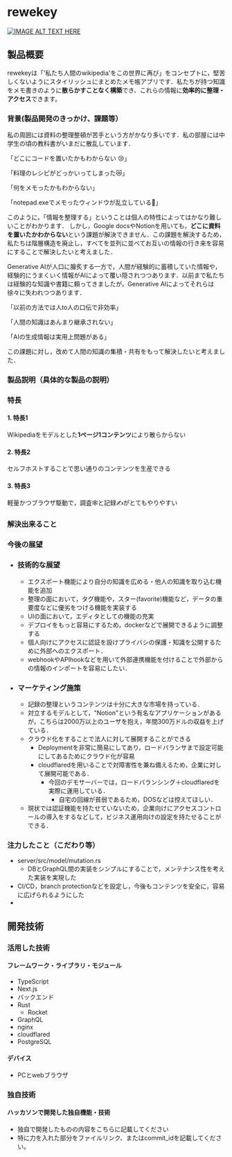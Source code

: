 # rewekey

[![IMAGE ALT TEXT HERE](https://jphacks.com/wp-content/uploads/2023/07/JPHACKS2023_ogp.png)](https://www.youtube.com/watch?v=yYRQEdfGjEg)

## 製品概要
rewekeyは「'私たち人間のwikipedia'をこの世界に再び」をコンセプトに，堅苦しくないようにスタイリッシュにまとめたメモ帳アプリです．私たちが持つ知識をメモ書きのように**散らかすことなく構築**でき、これらの情報に**効率的に整理・アクセス**できます。

### 背景(製品開発のきっかけ、課題等）

私の周囲には資料の整理整頓が苦手という方がかなり多いです．私の部屋には中学生の頃の教科書がいまだに散乱しています．

「どこにコードを置いたかもわからない 😢」

「料理のレシピがどっかいってしまった😿」

「何をメモったかもわからない」

「notepad.exeでメモったウィンドウが乱立している📔」

このように，「情報を整理する」ということは個人の特性によってはかなり難しいことがわかります．
しかし，Google docsやNotionを用いても，**どこに資料を置いたかわからない**という課題が解決できません．この課題を解決するため，私たちは階層構造を廃止し，すべてを並列に並べてお互いの情報の行き来を容易にすることで解決したいと考えました．

Generative AIが人口に膾炙する一方で，人間が経験的に蓄積していた情報や，経験的にうまくいく情報がAIによって覆い隠されつつあります．以前まで私たちは経験的な知識や書籍に頼ってきましたが，Generative AIによってそれらは徐々に失われつつあります．

「以前の方法では人to人の口伝で非効率」

「人間の知識はあんまり継承されない」

「AIの生成情報は実用上問題がある」

この課題に対し，改めて人間の知識の集積・共有をもって解決したいと考えました．

 

### 製品説明（具体的な製品の説明）

### 特長
#### 1. 特長1

Wikipediaをモデルとした**1ページ1コンテンツ**により散らからない

#### 2. 特長2

セルフホストすることで思い通りのコンテンツを生産できる

#### 3. 特長3

軽量かつブラウザ駆動で，調査🕸️と記録✍️がとてもやりやすい

### 解決出来ること
### 今後の展望
- ### 技術的な展望
  - エクスポート機能により自分の知識を広める・他人の知識を取り込む機能を追加
  - 整理の面において，タグ機能や，スター(favorite)機能など，データの重要度などに優劣をつける機能を実装する
  - UIの面において，エディタとしての機能の充実
  - デプロイをもっと容易にするため，dockerなどで展開できるように調整する
  - 個人向けにアクセスに認証を設けプライバシの保護・知識を公開するために外部へのエクスポート．
  - webhookやAPIhookなどを用いて外部連携機能を付けることで外部からの情報のインポートを容易にしたい．
- ### マーケティング施策
  -  記録の整理というコンテンツは十分に大きな市場を持っている．
    - 対立するモデルとして，"Notion"という有名なアプリケーションがあるが，こちらは2000万以上のユーザを抱え，年間300万ドルの収益を上げている．
  - クラウド化をすることで法人に対して展開することができる
    - Deploymentを非常に簡易にしてあり，ロードバランサまで設定可能にしてあるためにクラウド化が容易
    - cloudflaredを用いることで対障害性を兼ね備えるため，企業に対して展開可能である．
      - 今回のデモサーバーでは，ロードバランシング＋cloudflaredを実際に運用している．
        - 自宅の回線が貧弱であるため，DOSなどは控えてほしい．
  - 現状では認証機能を持たせていないため，企業向けにアクセスコントロールの導入をするなどして，ビジネス運用向けの設定を持たせることができる．

### 注力したこと（こだわり等）
- server/src/model/mutation.rs
  -  DBとGraphQL間の実装をシンプルにすることで，メンテナンス性を考えた実装を実現した
- CI/CD，branch protectionなどを設定し，今後もコンテンツを安全に，容易に広げられるようにした
- 

## 開発技術
### 活用した技術

#### フレームワーク・ライブラリ・モジュール

- TypeScript
 - Next.js
- バックエンド
- Rust
  - Rocket
- GraphQL
- nginx
- cloudflared
- PostgreSQL

#### デバイス
* PCとwebブラウザ

### 独自技術
#### ハッカソンで開発した独自機能・技術
* 独自で開発したものの内容をこちらに記載してください
* 特に力を入れた部分をファイルリンク、またはcommit_idを記載してください。
  
 
